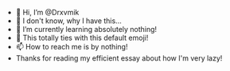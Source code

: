 - 👋 Hi, I’m @Drxvmik
- 👀 I don't know, why I have this...
- 🌱 I’m currently learning absolutely nothing!
- 💞️ This totally ties with this default emoji!
- 📫 How to reach me is by nothing! 
- Thanks for reading my efficient essay about how I'm very lazy!

<!---
Drxvmik/Drxvmik is a ✨ special ✨ repository because its `README.md` (this file) appears on your GitHub profile.
You can click the Preview link to take a look at your changes.
--->
